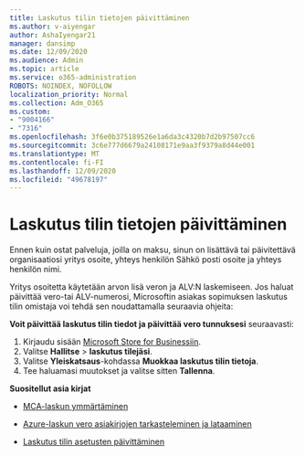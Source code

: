 ```yaml
---
title: Laskutus tilin tietojen päivittäminen
ms.author: v-aiyengar
author: AshaIyengar21
manager: dansimp
ms.date: 12/09/2020
ms.audience: Admin
ms.topic: article
ms.service: o365-administration
ROBOTS: NOINDEX, NOFOLLOW
localization_priority: Normal
ms.collection: Adm_O365
ms.custom:
- "9004166"
- "7316"
ms.openlocfilehash: 3f6e0b375189526e1a6da3c4320b7d2b97507cc6
ms.sourcegitcommit: 3c6e777d6679a24108171e9aa3f9379a8d44e001
ms.translationtype: MT
ms.contentlocale: fi-FI
ms.lasthandoff: 12/09/2020
ms.locfileid: "49678197"
---
```

# <a name="how-to-update-billing-account-information"></a>Laskutus tilin tietojen päivittäminen

Ennen kuin ostat palveluja, joilla on maksu, sinun on lisättävä tai päivitettävä organisaatiosi yritys osoite, yhteys henkilön Sähkö posti osoite ja yhteys henkilön nimi.

Yritys osoitetta käytetään arvon lisä veron ja ALV:N laskemiseen. Jos haluat päivittää vero-tai ALV-numerosi, Microsoftin asiakas sopimuksen laskutus tilin omistaja voi tehdä sen noudattamalla seuraavia ohjeita:

**Voit päivittää laskutus tilin tiedot ja päivittää vero tunnuksesi** seuraavasti:

1. Kirjaudu sisään [Microsoft Store for Businessiin](https://businessstore.microsoft.com/).
1. Valitse **Hallitse**  >  **laskutus tilejäsi**.
1. Valitse **Yleiskatsaus**-kohdassa **Muokkaa laskutus tilin tietoja**.
1. Tee haluamasi muutokset ja valitse sitten **Tallenna**. 

**Suositellut asia kirjat**

- [MCA-laskun ymmärtäminen](https://docs.microsoft.com/azure/cost-management-billing/understand/mca-understand-your-invoice)

- [Azure-laskun vero asiakirjojen tarkasteleminen ja lataaminen](https://docs.microsoft.com/azure/cost-management-billing/understand/mca-download-tax-document)

- [Laskutus tilin asetusten päivittäminen](https://docs.microsoft.com/microsoft-store/update-microsoft-store-for-business-account-settings)  
